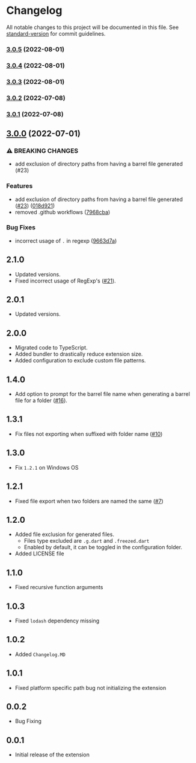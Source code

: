 # Changelog

All notable changes to this project will be documented in this file. See [standard-version](https://github.com/conventional-changelog/standard-version) for commit guidelines.

### [3.0.5](https://github.com/mikededo/dartBarrelFileGenerator/compare/v3.0.4...v3.0.5) (2022-08-01)

### [3.0.4](https://github.com/mikededo/dartBarrelFileGenerator/compare/v3.0.3...v3.0.4) (2022-08-01)

### [3.0.3](https://github.com/mikededo/dartBarrelFileGenerator/compare/v3.0.2...v3.0.3) (2022-08-01)

### [3.0.2](https://github.com/mikededo/dartBarrelFileGenerator/compare/v3.0.1...v3.0.2) (2022-07-08)

### [3.0.1](https://github.com/mikededo/dartBarrelFileGenerator/compare/v3.0.0...v3.0.1) (2022-07-08)

## [3.0.0](https://github.com/mikededo/dartBarrelFileGenerator/compare/v2.0.0...v3.0.0) (2022-07-01)

### ⚠ BREAKING CHANGES

- add exclusion of directory paths from having a barrel file generated (#23)

### Features

- add exclusion of directory paths from having a barrel file generated ([#23](https://github.com/mikededo/dartBarrelFileGenerator/issues/23)) ([018d921](https://github.com/mikededo/dartBarrelFileGenerator/commit/018d921a66150c859a0403aa6b9ed604e4ed1470))
- removed .github workflows ([7968cba](https://github.com/mikededo/dartBarrelFileGenerator/commit/7968cba66df408188a467c627a540644d0ddfb67))

### Bug Fixes

- incorrect usage of `.` in regexp ([9663d7a](https://github.com/mikededo/dartBarrelFileGenerator/commit/9663d7a0b7770c94572f077c664410f50d298eb8))

## 2.1.0

- Updated versions.
- Fixed incorrect usage of RegExp's ([#21](https://github.com/mikededo/dartBarrelFileGenerator/issues/16)).

## 2.0.1

- Updated versions.

## 2.0.0

- Migrated code to TypeScript.
- Added bundler to drastically reduce extension size.
- Added configuration to exclude custom file patterns.

## 1.4.0

- Add option to prompt for the barrel file name when generating a barrel file for a folder ([#16](https://github.com/mikededo/dartBarrelFileGenerator/issues/16)).

## 1.3.1

- Fix files not exporting when suffixed with folder name ([#10](https://github.com/mikededo/dartBarrelFileGenerator/issues/10))

## 1.3.0

- Fix `1.2.1` on Windows OS

## 1.2.1

- Fixed file export when two folders are named the same ([#7](https://github.com/mikededo/dartBarrelFileGenerator/issues/7))

## 1.2.0

- Added file exclusion for generated files.
  - Files type excluded are `.g.dart` and `.freezed.dart`
  - Enabled by default, it can be toggled in the configuration folder.
- Added LICENSE file

## 1.1.0

- Fixed recursive function arguments

## 1.0.3

- Fixed `lodash` dependency missing

## 1.0.2

- Added `Changelog.MD`

## 1.0.1

- Fixed platform specific path bug not initializing the extension

## 0.0.2

- Bug Fixing

## 0.0.1

- Initial release of the extension
